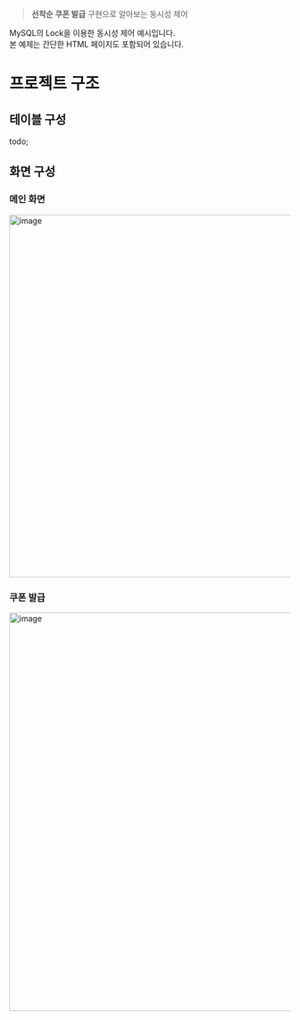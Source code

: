> **선착순 쿠폰 발급** 구현으로 알아보는 동시성 제어

MySQL의 Lock을 이용한 동시성 제어 예시입니다.  
본 예제는 간단한 HTML 페이지도 포함되어 있습니다.

# 프로젝트 구조

## 테이블 구성
todo;

## 화면 구성
### 메인 화면
<img width="649" alt="image" src="https://github.com/PENEKhun/SeonghunChicken-Coupon1/assets/13290706/601be5ac-cde6-4722-9661-a1afdf0e3b6e">

### 쿠폰 발급
<img width="713" alt="image" src="https://github.com/PENEKhun/SeonghunChicken-Coupon1/assets/13290706/8d189491-4456-4be4-a9be-ba22092d4946">


